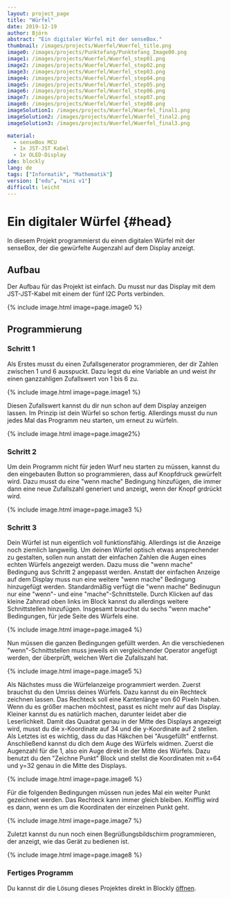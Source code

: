 ```yaml
---
layout: project_page
title: "Würfel"
date: 2019-12-19
author: Björn
abstract: "Ein digitaler Würfel mit der senseBox."
thumbnail: /images/projects/Wuerfel/Wuerfel_title.png
image0: /images/projects/Punktefang/Punktefang_Image00.png
image1: /images/projects/Wuerfel/Wuerfel_step01.png
image2: /images/projects/Wuerfel/Wuerfel_step02.png
image3: /images/projects/Wuerfel/Wuerfel_step03.png
image4: /images/projects/Wuerfel/Wuerfel_step04.png
image5: /images/projects/Wuerfel/Wuerfel_step05.png
image6: /images/projects/Wuerfel/Wuerfel_step06.png
image7: /images/projects/Wuerfel/Wuerfel_step07.png
image8: /images/projects/Wuerfel/Wuerfel_step08.png
imageSolution1: /images/projects/Wuerfel/Wuerfel_final1.png
imageSolution2: /images/projects/Wuerfel/Wuerfel_final2.png
imageSolution3: /images/projects/Wuerfel/Wuerfel_final3.png

material:
  - senseBox MCU
  - 1x JST-JST Kabel
  - 1x OLED-Display
ide: blockly
lang: de
tags: ["Informatik", "Mathematik"]
version: ["edu", "mini v1"]
difficult: leicht
---
```


# Ein digitaler Würfel {#head}

In diesem Projekt programmierst du einen digitalen Würfel mit der senseBox, der die gewürfelte Augenzahl auf dem Display anzeigt.

## Aufbau

Der Aufbau für das Projekt ist einfach. Du musst nur das Display mit dem JST-JST-Kabel mit einem der fünf I2C Ports verbinden.

{% include image.html image=page.image0 %}

## Programmierung

### Schritt 1

Als Erstes musst du einen Zufallsgenerator programmieren, der dir Zahlen zwischen 1 und 6 ausspuckt. Dazu legst du eine Variable an und weist ihr einen ganzzahligen Zufallswert von 1 bis 6 zu.

{% include image.html image=page.image1 %}

Diesen Zufallswert kannst du dir nun schon auf dem Display anzeigen lassen. Im Prinzip ist dein Würfel so schon fertig. Allerdings musst du nun jedes Mal das Programm neu starten, um erneut zu würfeln.

{% include image.html image=page.image2%}

### Schritt 2

Um dein Programm nicht für jeden Wurf neu starten zu müssen, kannst du den eingebauten Button so programmieren, dass auf Knopfdruck gewürfelt wird. Dazu musst du eine "wenn mache" Bedingung hinzufügen, die immer dann eine neue Zufallszahl generiert und anzeigt, wenn der Knopf grdrückt wird.

{% include image.html image=page.image3 %}

### Schritt 3

Dein Würfel ist nun eigentlich voll funktionsfähig. Allerdings ist die Anzeige noch ziemlich langweilig. Um deinen Würfel optisch etwas ansprechender zu gestalten, sollen nun anstatt der einfachen Zahlen die Augen eines echten Würfels angezeigt werden. Dazu muss die "wenn mache" Bedingung aus Schritt 2 angepasst werden. Anstatt der einfachen Anzeige auf dem Display muss nun eine weitere "wenn mache" Bedingung hinzugefügt werden. Standardmäßig verfügt die "wenn mache" Bedinugun nur eine "wenn"- und eine "mache"-Schnittstelle. Durch Klicken auf das kleine Zahnrad oben links im Block kannst du allerdings weitere Schnittstellen hinzufügen. Insgesamt brauchst du sechs "wenn mache" Bedingungen, für jede Seite des Würfels eine.

{% include image.html image=page.image4 %}

Nun müssen die ganzen Bedingungen gefüllt werden. An die verschiedenen "wenn"-Schnittstellen muss jeweils ein vergleichender Operator angefügt werden, der überprüft, welchen Wert die Zufallszahl hat.

{% include image.html image=page.image5 %}

Als Nächstes muss die Würfelanzeige programmiert werden. Zuerst brauchst du den Umriss deines Würfels. Dazu kannst du ein Rechteck zeichnen lassen. Das Rechteck soll eine Kantenlänge von 60 Pixeln haben. Wenn du es größer machen möchtest, passt es nicht mehr auf das Display. Kleiner kannst du es natürlich machen, darunter leidet aber die Leserlichkeit. Damit das Quadrat genau in der Mitte des Displays angezeigt wird, musst du die x-Koordinate auf 34 und die y-Koordinate auf 2 stellen. Als Letztes ist es wichtig, dass du das Häkchen bei "Ausgefüllt" entfernst.
Anschließend kannst du dich dem Auge des Würfels widmen. Zuerst die Augenzahl für die 1, also ein Auge direkt in der Mitte des Würfels. Dazu benutzt du den "Zeichne Punkt" Block und stellst die Koordinaten mit x=64 und y=32 genau in die Mitte des Displays.

{% include image.html image=page.image6 %}

Für die folgenden Bedingungen müssen nun jedes Mal ein weiter Punkt gezeichnet werden. Das Rechteck kann immer gleich bleiben. Knifflig wird es dann, wenn es um die Koordinaten der einzelnen Punkt geht.

{% include image.html image=page.image7 %}

Zuletzt kannst du nun noch einen Begrüßungsbildschirm programmieren, der anzeigt, wie das Gerät zu bedienen ist.

{% include image.html image=page.image8 %}

### Fertiges Programm

Du kannst dir die Lösung dieses Projektes direkt in Blockly [öffnen](https://blockly.sensebox.de/gallery/63bbd420d2853f0013b1df32).
